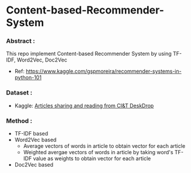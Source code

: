 # Content-based-Recommender-System
### Abstract : 
This repo implement Content-based Recommender System by using TF-IDF, Word2Vec, Doc2Vec  
- Ref: https://www.kaggle.com/gspmoreira/recommender-systems-in-python-101

### Dataset :
- Kaggle: [Articles sharing and reading from CI&T DeskDrop](https://www.kaggle.com/gspmoreira/articles-sharing-reading-from-cit-deskdrop)

### Method : 
* TF-IDF based
* Word2Vec based
  - Average vectors of words in article to obtain vector for each article
  - Weighted avergae vectors of words in article by taking word's TF-IDF value as weights to obtain vector for each article
* Doc2Vec based
